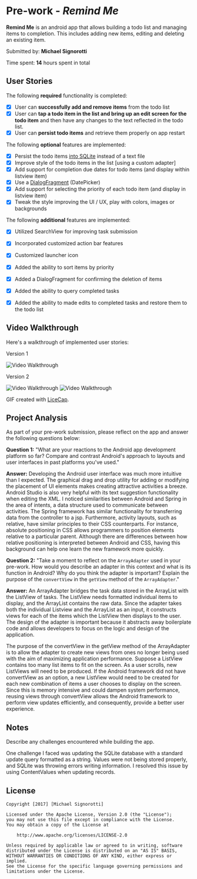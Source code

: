 # Pre-work - *Remind Me*

**Remind Me** is an android app that allows building a todo list and managing items to completion. This includes adding new items, editing and deleting an existing item.

Submitted by: **Michael Signorotti**

Time spent: **14** hours spent in total

## User Stories

The following **required** functionality is completed:

* [x] User can **successfully add and remove items** from the todo list
* [x] User can **tap a todo item in the list and bring up an edit screen for the todo item** and then have any changes to the text reflected in the todo list.
* [x] User can **persist todo items** and retrieve them properly on app restart

The following **optional** features are implemented:

* [x] Persist the todo items [into SQLite](http://guides.codepath.com/android/Persisting-Data-to-the-Device#sqlite) instead of a text file
* [x] Improve style of the todo items in the list [using a custom adapter]
* [x] Add support for completion due dates for todo items (and display within listview item)
* [x] Use a [DialogFragment](http://guides.codepath.com/android/Using-DialogFragment) (DatePicker)
* [x] Add support for selecting the priority of each todo item (and display in listview item)
* [x] Tweak the style improving the UI / UX, play with colors, images or backgrounds

The following **additional** features are implemented:

* [x] Utilized SearchView for improving task submission
* [x] Incorporated customized action bar features
* [x] Customized launcher icon
* [x] Added the ability to sort items by priority
* [x] Added a DialogFragment for confirming the deletion of items
* [x] Added the ability to query completed tasks
* [x] Added the ability to made edits to completed tasks and restore them to the todo list





## Video Walkthrough

Here's a walkthrough of implemented user stories:

Version 1

<img src='http://i.imgur.com/UArwNEd.gif' title='Video Walkthrough' width='' alt='Video Walkthrough' />

Version 2

<img src='http://i.imgur.com/vzcwurU.gif' title='Video Walkthrough' width='' alt='Video Walkthrough' />

<img src='http://i.imgur.com/vIyeoDv.gif' title='Video Walkthrough' width='' alt='Video Walkthrough' />

GIF created with [LiceCap](http://www.cockos.com/licecap/).

## Project Analysis

As part of your pre-work submission, please reflect on the app and answer the following questions below:

**Question 1:** "What are your reactions to the Android app development platform so far? Compare and contrast Android's approach to layouts and user interfaces in past platforms you've used."

**Answer:** Developing the Android user interface was much more intuitive than I expected. The graphical drag and drop utility for adding or modifying the placement of UI elements makes creating attractive activities a breeze. Android Studio is also very helpful with its text suggestion functionality when editing the XML. I noticed similarities between Android and Spring in the area of intents, a data structure used to communicate between activities. The Spring framework has similar functionality for transferring data from the controller to a jsp. Furthermore, activity layouts, such as relative, have similar principles to their CSS counterparts. For instance, absolute positioning in CSS allows programmers to position elements relative to a particular parent. Although there are differences between how relative positioning is interpreted between Android and CSS, having this background can help one learn the new framework more quickly.

**Question 2:** "Take a moment to reflect on the `ArrayAdapter` used in your pre-work. How would you describe an adapter in this context and what is its function in Android? Why do you think the adapter is important? Explain the purpose of the `convertView` in the `getView` method of the `ArrayAdapter`."

**Answer:** An ArrayAdapter bridges the task data stored in the ArrayList with the ListView of tasks. The ListView needs formatted individual items to display, and the ArrayList contains the raw data. Since the adapter takes both the individual Listview and the ArrayList as an input, it constructs views for each of the items which the ListView then displays to the user. The design of the adapter is important because it abstracts away boilerplate code and allows developers to focus on the logic and design of the application.

The purpose of the convertView in the getView method of the ArrayAdapter is to allow the adapter to create new views from ones no longer being used with the aim of maximizing application performance. Suppose a ListView contains too many list items to fit on the screen. As a user scrolls, new ListViews will need to be produced. If the Android framework did not have convertView as an option, a new ListView would need to be created for each new combination of items a user chooses to display on the screen. Since this is memory intensive and could dampen system performance, reusing views through convertView allows the Android framework to perform view updates efficiently, and consequently, provide a better user experience.


## Notes

Describe any challenges encountered while building the app.

One challenge I faced was updating the SQLite database with a standard update query formatted as a string. Values were not being stored properly, and SQLite was throwing errors writing information. I resolved this issue by using ContentValues when updating records.


## License

    Copyright [2017] [Michael Signorotti]

    Licensed under the Apache License, Version 2.0 (the "License");
    you may not use this file except in compliance with the License.
    You may obtain a copy of the License at

        http://www.apache.org/licenses/LICENSE-2.0

    Unless required by applicable law or agreed to in writing, software
    distributed under the License is distributed on an "AS IS" BASIS,
    WITHOUT WARRANTIES OR CONDITIONS OF ANY KIND, either express or implied.
    See the License for the specific language governing permissions and
    limitations under the License.